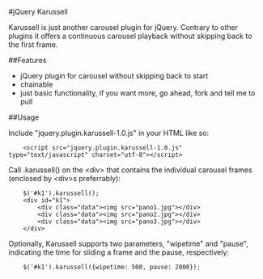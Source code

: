 #jQuery Karussell

Karussell is just another carousel plugin for jQuery. Contrary to other plugins it offers a continuous carousel playback without skipping back to the first frame. 

##Features
* jQuery plugin for carousel without skipping back to start
* chainable
* just basic functionality, if you want more, go ahead, fork and tell me to pull
	
##Usage
	
Include "jquery.plugin.karussell-1.0.js" in your HTML like so:

		<script src="jquery.plugin.karussell-1.0.js" type="text/javascript" charset="utf-8"></script>

Call .karussell() on the &lt;div&gt; that contains the individual carousel frames (enclosed by &lt;div&gt;s preferrably):

		$('#k1').karussell();
		<div id="k1">
	       	<div class="data"><img src="pano1.jpg"></div>
	       	<div class="data"><img src="pano2.jpg"></div>
			<div class="data"><img src="pano3.jpg"></div>
		</div>
	
Optionally, Karussell supports two parameters, "wipetime" and "pause", indicating the time for sliding a frame and the pause, respectively:

		$('#k1').karussell({wipetime: 500, pause: 2000});
	

